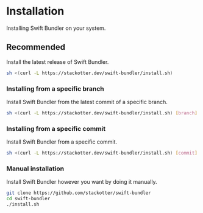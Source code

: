 # Installation

Installing Swift Bundler on your system.

## Recommended

Install the latest release of Swift Bundler.

```sh
sh <(curl -L https://stackotter.dev/swift-bundler/install.sh)
```

### Installing from a specific branch

Install Swift Bundler from the latest commit of a specific branch.

```sh
sh <(curl -L https://stackotter.dev/swift-bundler/install.sh) [branch]
```

### Installing from a specific commit

Install Swift Bundler from a specific commit.

```sh
sh <(curl -L https://stackotter.dev/swift-bundler/install.sh) [commit]
```

### Manual installation

Install Swift Bundler however you want by doing it manually.

```sh
git clone https://github.com/stackotter/swift-bundler
cd swift-bundler
./install.sh
```
